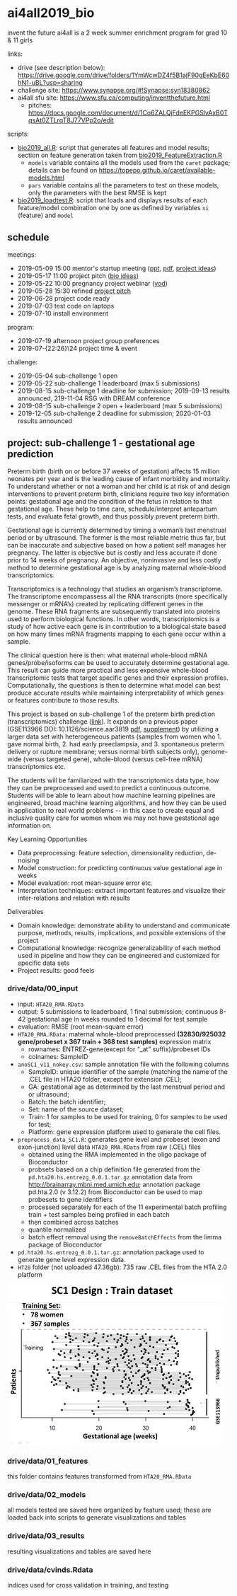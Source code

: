 # ai4all2019_bio

invent the future ai4all is a 2 week summer enrichment program for grad 10 & 11 girls

links:
- drive (see description below): https://drive.google.com/drive/folders/1YmWcwDZ4f5B1ajF90gEeKbE60hN1-uBL?usp=sharing
- challenge site: https://www.synapse.org/#!Synapse:syn18380862
- ai4all sfu site: https://www.sfu.ca/computing/inventthefuture.html
  - pitches: https://docs.google.com/document/d/1Co6ZALQjFdeEKPGSlvAxB0TqsAt0ZTLrqT8J77VPp2o/edit

scripts:
- [bio2019_all.R](bio2019_all.R): script that generates all features and model results; section on feature generation taken from [bio2019_FeatureExtraction.R](bio2019_FeatureExtraction.R)
  - ```models``` variable contains all the models used from the ```caret``` package; details can be found on https://topepo.github.io/caret/available-models.html
  - ```pars``` variable contains all the parameters to test on these models, only the parameters with the best RMSE is kept
- [bio2019_loadtest.R](bio2019_loadtest.R): script that loads and displays results of each feature/model combination one by one as defined by variables ```xi``` (feature) and ```model```

## schedule

meetings:
- 2019-05-09 15:00 mentor's startup meeting ([ppt](ITF2019-MentorWelcome.pptx), 
[pdf](ITF2019-MentorWelcome.pdf), [project ideas](https://sfu-db.github.io/bigdata-cmpt733/final-project-sp19.html))
- 2019-05-17 11:00 project pitch ([bio ideas](https://docs.google.com/document/d/1v7Q5Cw732rBZHirZqWpQawUZO749UbMYdlv1ElbI2ZI/edit?usp=sharing))
- 2019-05-22 10:00 pregnancy project webinar ([vod](https://drive.google.com/file/d/1O1ESxtGLoKHPRJI9HIY5SSNNUBKrlUx-/view?usp=sharing))
- 2019-05-28 15:30 refined [project pitch](https://docs.google.com/document/d/1Co6ZALQjFdeEKPGSlvAxB0TqsAt0ZTLrqT8J77VPp2o/edit)
- 2019-06-28 project code ready
- 2019-07-03 test code on laptops
- 2019-07-10 install environment

program:
- 2019-07-19 afternoon project group preferences
- 2019-07-{22:26}\24 project time & event

challenge:
- 2019-05-04 sub-challenge 1 open
- 2019-05-22 sub-challenge 1 leaderboard (max 5 submissions)
- 2019-08-15 sub-challenge 1 deadline for submission; 2019-09-13 results announced, 219-11-04 RSG with DREAM conference
- 2019-08-15 sub-challenge 2 open + leaderboard (max 5 submissions)
- 2019-12-05 sub-challenge 2 deadline for submission; 2020-01-03 results announced


## project: sub-challenge 1 - gestational age prediction

Preterm birth (birth on or before 37 weeks of gestation) affects 15 million neonates per year and is the leading cause of infant morbidity and mortality. To understand whether or not a woman and her child is at risk of and design interventions to prevent preterm birth, clinicians require two key information points: gestational age and the condition of the fetus in relation to that gestational age. These help to time care, schedule/interpret antepartum tests, and evaluate fetal growth, and thus possibly prevent preterm birth. 

Gestational age is currently determined by timing a woman’s last menstrual period or by ultrasound. The former is the most reliable metric thus far, but can be inaccurate and subjective based on how a patient self manages her pregnancy. The latter is objective but is costly and less accurate if done prior to 14 weeks of pregnancy. An objective, noninvasive and less costly method to determine gestational age is by analyzing maternal whole-blood transcriptomics.

Transcriptomics is a technology that studies an organism’s transcriptome. The transcriptome encompassess all the RNA transcripts (more specifically messenger or mRNA’s) created by replicating different genes in the genome. These RNA fragments are subsequently translated into proteins used to perform biological functions. In other words, transcriptomics is a study of how active each gene is in contribution to a biological state based on how many times mRNA fragments mapping to each gene occur within a sample.

The clinical question here is then: what maternal whole-blood mRNA genes/probe/isoforms can be used to accurately determine gestational age. This result can guide more practical and less expensive whole-blood transcriptomic tests that target specific genes and their expression profiles. Computationally, the questions is then to determine what model can best produce accurate results while maintaining interpretability of which genes or features contribute to those results.

This project is based on sub-challenge 1 of the preterm birth prediction (transcriptomics) challenge ([link](https://www.synapse.org/#!Synapse:syn18380862)). It expands on a previous paper (GSE113966 DOI: 10.1126/science.aar3819 [pdf](GSE113966.pdf), [supplement](GSE113966_supp.pdf)) by utilizing a larger data set with heterogeneous patients (samples from women who 1. gave normal birth, 2. had early preeclampsia, and 3. spontaneous preterm delivery or rupture membrane; versus normal birth subjects only), genome-wide (versus targeted gene), whole-blood (versus cell-free mRNA) transcriptomics etc.

The students will be familiarized with the transcriptomics data type, how they can be preprocessed and used to predict a continuous outcome. Students will be able to learn about how machine learning pipelines are engineered, broad machine learning algorithms, and how they can be used in application to real world problems -- in this case to create equal and inclusive quality care for women whom we may not have gestational age information on.

Key Learning Opportunities
- Data preprocessing: feature selection, dimensionality reduction, de-noising
- Model construction: for predicting continuous value gestational age in weeks
- Model evaluation: root mean-square error etc.
- Interpretation techniques: extract important features and visualize their inter-relations and relation with results

Deliverables
- Domain knowledge: demonstrate ability to understand and communicate purpose, methods, results, implications, and possible extensions of the project
- Computational knowledge: recognize generalizability of each method used in pipeline and how they can be engineered and customized for specific data sets
- Project results: good feels



### drive/data/00_input
- input: ```HTA20_RMA.RData```
- output: 5 submissions to leaderboard, 1 final submission; continuous 8-42 gestational age in weeks rounded to 1 decimal for test sample
- evaluation: RMSE (root mean-square error)
- ```HTA20_RMA.RData```: maternal whole-blood preprocessed **(32830/925032 gene/probeset x 367 train + 368 test samples)** expression matrix
  - rownames: ENTREZ-gene(except for “_at” suffix)/probeset IDs
  - colnames: SampleID
- ```anoSC1_v11_nokey.csv```: sample annotation file with the following columns
  - SampleID: unique identifier of the sample (matching the name of the .CEL file in HTA20 folder, except for extension .CEL);
  - GA: gestational age as determined by the last menstrual period and or ultrasound; 
  - Batch: the batch identifier; 
  - Set: name of the source dataset; 
  - Train: 1 for samples to be used for training, 0 for samples to be used for test; 
  - Platform: gene expression platform used to generate the cell files.
- ```preprocess_data_SC1.R```: generates gene level and probeset (exon and exon-junction) level data ```HTA20_RMA.RData``` from raw (.CEL) files
  - obtained using the RMA implemented in the oligo package of Bioconductor
  - probsets based on a chip definition file generated from the ```pd.hta20.hs.entrezg_0.0.1.tar.gz``` annotation data from http://brainarray.mbni.med.umich.edu; annotation package pd.hta.2.0 (v 3.12.2) from Bioconductor can be used to map probesets to gene identifiers
  - processed separately for each of the 11 experimental batch profiling train + test samples being profiled in each batch
  - then combined across batches 
  - quantile normalized
  - batch effect removal using the ```removeBatchEffects``` from the limma package of Bioconductor
- ```pd.hta20.hs.entrezg_0.0.1.tar.gz```: annotation package used to generate gene level expression data.
- ```HT20``` folder (not uploaded 47.36gb): 735 raw .CEL files from the HTA 2.0 platform

![train data for sub-challenge 1](sc1_train.PNG)


### drive/data/01_features

this folder contains features transformed from ```HTA20_RMA.RData```

### drive/data/02_models

all models tested are saved here organized by feature used; these are loaded back into scripts to generate visualizations and tables

### drive/data/03_results

resulting visualizations and tables are saved here

### drive/data/cvinds.Rdata

indices used for cross validation in training, and testing



